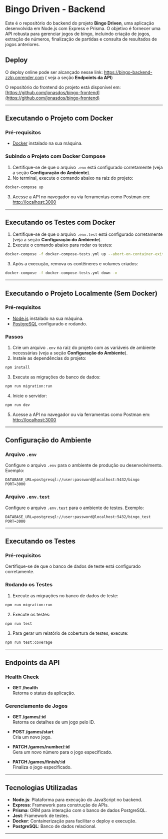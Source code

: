 # Bingo Driven - Backend

Este é o repositório do backend do projeto **Bingo Driven**, uma aplicação desenvolvida em Node.js com Express e Prisma. O objetivo é fornecer uma API robusta para gerenciar jogos de bingo, incluindo criação de jogos, extração de números, finalização de partidas e consulta de resultados de jogos anteriores.

## Deploy

O deploy online pode ser alcançado nesse link:
https://bingo-backend-zzlp.onrender.com ( veja a seção **Endpoints da API**)

O repositório do frontend do projeto está disponível em:  
[https://github.com/jonasdos/bingo-frontend](https://github.com/jonasdos/bingo-frontend)

---

## Executando o Projeto com Docker

### Pré-requisitos

- [Docker](https://www.docker.com/) instalado na sua máquina.

### Subindo o Projeto com Docker Compose

1. Certifique-se de que o arquivo `.env` está configurado corretamente (veja a seção **Configuração do Ambiente**).
2. No terminal, execute o comando abaixo na raiz do projeto:

```bash
docker-compose up
```

3. Acesse a API no navegador ou via ferramentas como Postman em:  
   [http://localhost:3000](http://localhost:3000)

---

## Executando os Testes com Docker

1. Certifique-se de que o arquivo `.env.test` está configurado corretamente (veja a seção **Configuração do Ambiente**).
2. Execute o comando abaixo para rodar os testes:

```bash
docker-compose -f docker-compose-tests.yml up --abort-on-container-exit
```

3. Após a execução, remova os contêineres e volumes criados:

```bash
docker-compose -f docker-compose-tests.yml down -v
```

---

## Executando o Projeto Localmente (Sem Docker)

### Pré-requisitos

- [Node.js](https://nodejs.org/) instalado na sua máquina.
- [PostgreSQL](https://www.postgresql.org/) configurado e rodando.

### Passos

1. Crie um arquivo `.env` na raiz do projeto com as variáveis de ambiente necessárias (veja a seção **Configuração do Ambiente**).
2. Instale as dependências do projeto:

```bash
npm install
```

3. Execute as migrações do banco de dados:

```bash
npm run migration:run
```

4. Inicie o servidor:

```bash
npm run dev
```

5. Acesse a API no navegador ou via ferramentas como Postman em:  
   [http://localhost:3000](http://localhost:3000)

---

## Configuração do Ambiente

### Arquivo `.env`

Configure o arquivo `.env` para o ambiente de produção ou desenvolvimento. Exemplo:

```
DATABASE_URL=postgresql://user:password@localhost:5432/bingo
PORT=3000
```

### Arquivo `.env.test`

Configure o arquivo `.env.test` para o ambiente de testes. Exemplo:

```
DATABASE_URL=postgresql://user:password@localhost:5432/bingo_test
PORT=3000
```

---

## Executando os Testes

### Pré-requisitos

Certifique-se de que o banco de dados de teste está configurado corretamente.

### Rodando os Testes

1. Execute as migrações no banco de dados de teste:

```bash
npm run migration:run
```

2. Execute os testes:

```bash
npm run test
```

3. Para gerar um relatório de cobertura de testes, execute:

```bash
npm run test:coverage
```

---

## Endpoints da API

### Health Check

- **GET /health**  
  Retorna o status da aplicação.

### Gerenciamento de Jogos

- **GET /games/:id**  
  Retorna os detalhes de um jogo pelo ID.

- **POST /games/start**  
  Cria um novo jogo.

- **PATCH /games/number/:id**  
  Gera um novo número para o jogo especificado.

- **PATCH /games/finish/:id**  
  Finaliza o jogo especificado.

---

## Tecnologias Utilizadas

- **Node.js**: Plataforma para execução do JavaScript no backend.
- **Express**: Framework para construção de APIs.
- **Prisma**: ORM para interação com o banco de dados PostgreSQL.
- **Jest**: Framework de testes.
- **Docker**: Containerização para facilitar o deploy e execução.
- **PostgreSQL**: Banco de dados relacional.

---
